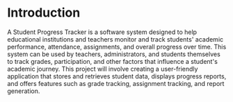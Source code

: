 <h1>Introduction</h1>
A Student Progress Tracker is a software system designed to help educational institutions and teachers monitor and track students' academic performance, attendance, assignments, and overall progress over time. This system can be used by teachers, administrators, and students themselves to track grades, participation, and other factors that influence a student's academic journey.
This project will involve creating a user-friendly application that stores and retrieves student data, displays progress reports, and offers features such as grade tracking, assignment tracking, and report generation.
